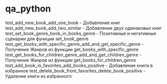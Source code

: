 # qa_python

test_add_new_book_add_one_book - Добавление книг
test_add_new_book_add_two_similar - Добавление двух одинаковых книг
test_set_book_genre_book_in_books_genre - Позитивные и негативные сценарии для функции set_book_genre
test_get_books_with_specific_genre_add_and_get_specific_genre - Получение Жанров из функции get_books_with_specific_genre
test_get_books_for_children_genre_add_and_get_children_genre - Получение Жанров из функции get_books_for_children_genre
test_add_book_in_favorites_add_books_positive - Добавление книги в избранное
test_delete_book_from_favorites_delete_book_positive - Удаление книги из избранного